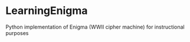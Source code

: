 LearningEnigma
==============

Python implementation of Enigma (WWII cipher machine) for instructional purposes
